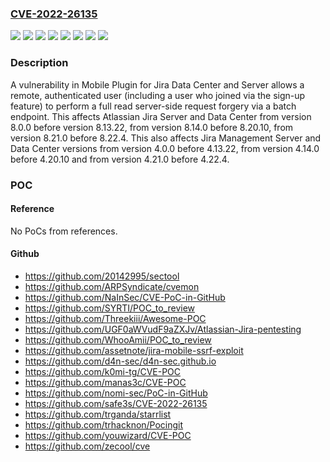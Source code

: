 ### [CVE-2022-26135](https://cve.mitre.org/cgi-bin/cvename.cgi?name=CVE-2022-26135)
![](https://img.shields.io/static/v1?label=Product&message=Jira%20Core%20Server&color=blue)
![](https://img.shields.io/static/v1?label=Product&message=Jira%20Service%20Management%20Data%20Center&color=blue)
![](https://img.shields.io/static/v1?label=Product&message=Jira%20Service%20Management%20Server&color=blue)
![](https://img.shields.io/static/v1?label=Product&message=Jira%20Software%20Data%20Center&color=blue)
![](https://img.shields.io/static/v1?label=Product&message=Jira%20Software%20Server&color=blue)
![](https://img.shields.io/static/v1?label=Version&message=%3E%3D%204.0.0%20&color=brighgreen)
![](https://img.shields.io/static/v1?label=Version&message=%3E%3D%208.0.0%20&color=brighgreen)
![](https://img.shields.io/static/v1?label=Vulnerability&message=Server-side%20Request%20Forgery&color=brighgreen)

### Description

A vulnerability in Mobile Plugin for Jira Data Center and Server allows a remote, authenticated user (including a user who joined via the sign-up feature) to perform a full read server-side request forgery via a batch endpoint. This affects Atlassian Jira Server and Data Center from version 8.0.0 before version 8.13.22, from version 8.14.0 before 8.20.10, from version 8.21.0 before 8.22.4. This also affects Jira Management Server and Data Center versions from version 4.0.0 before 4.13.22, from version 4.14.0 before 4.20.10 and from version 4.21.0 before 4.22.4.

### POC

#### Reference
No PoCs from references.

#### Github
- https://github.com/20142995/sectool
- https://github.com/ARPSyndicate/cvemon
- https://github.com/NaInSec/CVE-PoC-in-GitHub
- https://github.com/SYRTI/POC_to_review
- https://github.com/Threekiii/Awesome-POC
- https://github.com/UGF0aWVudF9aZXJv/Atlassian-Jira-pentesting
- https://github.com/WhooAmii/POC_to_review
- https://github.com/assetnote/jira-mobile-ssrf-exploit
- https://github.com/d4n-sec/d4n-sec.github.io
- https://github.com/k0mi-tg/CVE-POC
- https://github.com/manas3c/CVE-POC
- https://github.com/nomi-sec/PoC-in-GitHub
- https://github.com/safe3s/CVE-2022-26135
- https://github.com/trganda/starrlist
- https://github.com/trhacknon/Pocingit
- https://github.com/youwizard/CVE-POC
- https://github.com/zecool/cve

